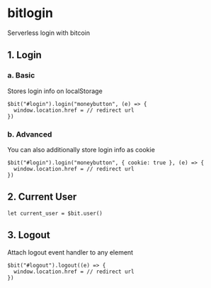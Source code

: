 # bitlogin

Serverless login with bitcoin

## 1. Login

### a. Basic

Stores login info on localStorage

```
$bit("#login").login("moneybutton", (e) => {
  window.location.href = // redirect url
})
```

### b. Advanced

You can also additionally store login info as cookie

```
$bit("#login").login("moneybutton", { cookie: true }, (e) => {
  window.location.href = // redirect url
})
```

## 2. Current User


```
let current_user = $bit.user()
```

## 3. Logout

Attach logout event handler to any element

```
$bit("#logout").logout((e) => {
  window.location.href = // redirect url
})
```
